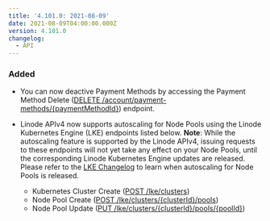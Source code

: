 ```yaml
---
title: '4.101.0: 2021-08-09'
date: 2021-08-09T04:00:00.000Z
version: 4.101.0
changelog:
  - API
---
```


### Added

- You can now deactive Payment Methods by accessing the Payment Method Delete ([DELETE /account/payment-methods/{paymentMethodId}](https://www.linode.com/docs/api/account/#payment-method-delete)) endpoint.

- Linode APIv4 now supports autoscaling for Node Pools using the Linode Kubernetes Engine (LKE) endpoints listed below. **Note**: While the autoscaling feature is supported by the Linode APIv4, issuing requests to these endpoints will not yet take any effect on your Node Pools, until the corresponding Linode Kubernetes Engine updates are released. Please refer to the [LKE Changelog](/changelog/linode-kubernetes-engine/) to learn when autoscaling for Node Pools is released.
  - Kubernetes Cluster Create ([POST /lke/clusters](https://www.linode.com/docs/api/linode-kubernetes-engine-lke/#kubernetes-cluster-create))
  - Node Pool Create ([POST /lke/clusters/{clusterId}/pools](https://www.linode.com/docs/api/linode-kubernetes-engine-lke/#node-pool-create))
  - Node Pool Update ([PUT /lke/clusters/{clusterId}/pools/{poolId}](https://www.linode.com/docs/api/linode-kubernetes-engine-lke/#node-pool-update))

